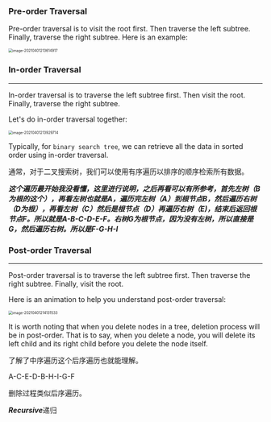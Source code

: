 ### Pre-order Traversal

Pre-order traversal is to visit the root first. Then traverse the left subtree. Finally, traverse the right subtree. Here is an example:

<img src="D:\research_workshop_new\算法\learn\java算法学习\二叉树.assets\image-20210401213614917.png" alt="image-20210401213614917" style="zoom:50%;" />



### In-order Traversal

------

In-order traversal is to traverse the left subtree first. Then visit the root. Finally, traverse the right subtree.

Let's do in-order traversal together:



<img src="D:\research_workshop_new\算法\learn\java算法学习\二叉树.assets\image-20210401213929714.png" alt="image-20210401213929714" style="zoom:50%;" />



Typically, for `binary search tree`, we can retrieve all the data in sorted order using in-order traversal.

通常，对于二叉搜索树，我们可以使用有序遍历以排序的顺序检索所有数据。 

***这个遍历最开始我没看懂，这里进行说明，之后再看可以有所参考，首先左树（B为根的这个），再看左树也就是A，遍历完左树（A）到根节点B，然后遍历右树（D为根），再看左树（C）然后是根节点（D）再遍历右树（E)，结束后返回根节点F。所以就是A-B-C-D-E-F。右树G为根节点，因为没有左树，所以直接是G，然后遍历右树。所以是F-G-H-I***

### Post-order Traversal

------

Post-order traversal is to traverse the left subtree first. Then traverse the right subtree. Finally, visit the root.

Here is an animation to help you understand post-order traversal:

<img src="D:\research_workshop_new\算法\learn\java算法学习\二叉树.assets\image-20210401214131533.png" alt="image-20210401214131533" style="zoom:50%;" />

It is worth noting that when you delete nodes in a tree, deletion process will be in post-order. That is to say, when you delete a node, you will delete its left child and its right child before you delete the node itself.

了解了中序遍历这个后序遍历也就能理解。

A-C-E-D-B-H-I-G-F

删除过程类似后序遍历。

***Recursive***递归